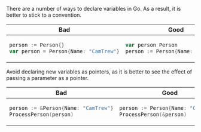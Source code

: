 There are a number of ways to declare variables in Go. As a result, it is better to stick to a convention.

<table>
<thead><tr><th>Bad</th><th>Good</th></tr></thead>
<tbody>
<tr><td>

```go
person := Person{}
var person = Person{Name: "CamTrew"}
```

</td><td>

```go
var person Person
person := Person{Name: "CamTrew"}
```
</td>
</tr>
</tbody>
</table>

Avoid declaring new variables as pointers, as it is better to see the effect of passing a parameter as a pointer.

<table>
<thead><tr><th>Bad</th><th>Good</th></tr></thead>
<tbody>
<tr><td>

```go
person := &Person{Name: "CamTrew"}
ProcessPerson(person)
```

</td><td>

```go
person := Person{Name: "CamTrew"}
ProcessPerson(&person)
```
</td>
</tr>
</tbody>
</table>
